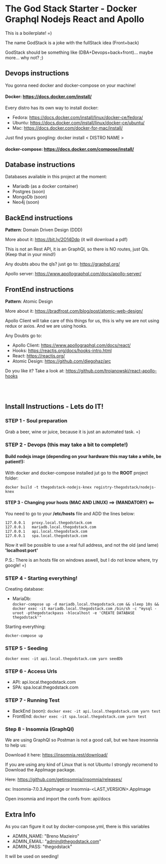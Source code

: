 # The God Stack Starter - Docker Graphql Nodejs React and Apollo

This is a boilerplate! =)

The name GodStack is a joke with the fullStack idea (Front+back)

GodStack should be something like (DBA+Devops+back+front)... maybe more... why not? ;)

## Devops instructions

You gonna need docker and docker-compose on your machine!

#### Docker: https://docs.docker.com/install/

Every distro has its own way to install docker:

- Fedora: https://docs.docker.com/install/linux/docker-ce/fedora/
- Ubuntu: https://docs.docker.com/install/linux/docker-ce/ubuntu/
- Mac: https://docs.docker.com/docker-for-mac/install/

Just find yours googling: docker install < DISTRO NAME >

#### docker-compose: https://docs.docker.com/compose/install/

## Database instructions

Databases available in this project at the moment:
- Mariadb (as a docker container)
- Postgres (soon)
- MongoDb (soon)
- Neo4j (soon)

## BackEnd instructions

**Pattern**: Domain Driven Design (DDD)

More about it: https://bit.ly/2O14Ddp (it will download a pdf)

This is not an Rest API, it is an GraphQl, so there is NO routes, just Qls. (Keep that in your mind!)

Any doubts abou the qls? just go to: https://graphql.org/

Apollo server: https://www.apollographql.com/docs/apollo-server/

## FrontEnd instructions

**Pattern**: Atomic Design

More about it: https://bradfrost.com/blog/post/atomic-web-design/

Apollo Client will take care of this things for us, this is why we are not using redux or axios.
And we are using hooks.

Any Doubts go to:
- Apollo Client: https://www.apollographql.com/docs/react/
- Hooks: https://reactjs.org/docs/hooks-intro.html
- React: https://reactjs.org/
- Atomic Design: https://github.com/diegohaz/arc

Do you like it?
Take a look at: https://github.com/trojanowski/react-apollo-hooks

&nbsp;  
&nbsp;  

## Install Instructions - Lets do IT!

###  **STEP 1 - Soul preparation**

Grab a beer, wine or juice, because it is just an automated task. =)

###  **STEP 2 - Devops (this may take a bit to complete!)**

####  Build nodejs image (depending on your hardware this may take a while, be **patient!**):

With docker and docker-compose installed jut go to the **ROOT** project folder:

`docker build -t thegodstack-nodejs-knex registry-thegodstack/nodejs-knex`

#### **STEP 3 - Changing your hosts (MAC AND LINUX)   ==> (MANDATORY) <==**
You need to go to your **/etc/hosts** file and ADD the lines below:  
```
127.0.0.1   proxy.local.thegodstack.com 
127.0.0.1   mariadb.local.thegodstack.com
127.0.0.1   api.local.thegodstack.com
127.0.0.1   spa.local.thegodstack.com
```

Now it will be possible to use a real full address, and not the old (and lame) **'localhost:port'**

P.S.: There is an hosts file on windows aswell, but I do not know where, try google! =)

###  **STEP 4 - Starting everything!**

Creating database:

- MariaDb:  
`docker-compose up -d mariadb.local.thegodstack.com && sleep 10s && docker exec -it mariadb.local.thegodstack.com /bin/sh -c "mysql -uroot -pthegodstackpass -hlocalhost -e 'CREATE DATABASE thegodstack'"`

Starting everything:

`docker-compose up`

### **STEP 5 - Seeding**

`docker exec -it api.local.thegodstack.com yarn seedDb`

### **STEP 6 - Access Urls**

* API: api.local.thegodstack.com
* SPA: spa.local.thegodstack.com

### **STEP 7 - Running Test**

* BackEnd (soon): `docker exec -it api.local.thegodstack.com yarn test`
* FrontEnd: `docker exec -it spa.local.thegodstack.com yarn test`

### **Step 8 - Insomnia (GraphQl)**

We are using GraphQl so Postman is not a good call, but we have insomnia to help us:

Download it here: https://insomnia.rest/download/

If you are using any kind of Linux that is not Ubuntu I strongly recomend to Download the AppImage package.

Here: https://github.com/getinsomnia/insomnia/releases/

ex: Insomnia-7.0.3.AppImage or Insomnia-<LAST_VERSION>.AppImage

Open insomnia and import the confs from: api/docs


## **Extra Info**

As you can figure it out by docker-compose.yml, there is this variables
  - ADMIN_NAME: "Breno Mazieiro"
  - ADMIN_EMAIL: "admin@thegodstack.com"
  - ADMIN_PASS: "thegodstack"

It will be used on seeding!
